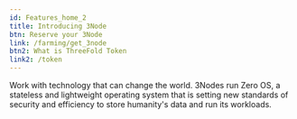 ```yaml
---
id: Features_home_2
title: Introducing 3Node
btn: Reserve your 3Node
link: /farming/get_3node
btn2: What is ThreeFold Token
link2: /token
---
```

Work with technology that can change the world. 3Nodes run Zero OS, a stateless and lightweight operating system that is setting new standards of security and efficiency to store humanity's data and run its workloads.
